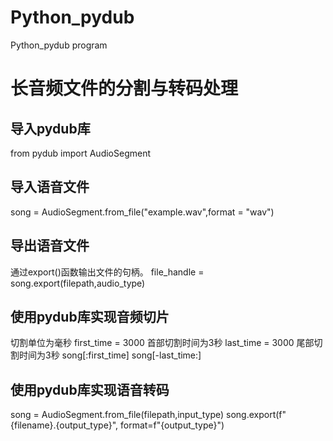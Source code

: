 # Python_pydub
 Python_pydub program
# 长音频文件的分割与转码处理
## 导入pydub库
from pydub import AudioSegment
## 导入语音文件
song = AudioSegment.from_file("example.wav",format = "wav")
## 导出语音文件
通过export()函数输出文件的句柄。
file_handle = song.export(filepath,audio_type)
## 使用pydub库实现音频切片
切割单位为毫秒
first_time = 3000  首部切割时间为3秒
last_time = 3000   尾部切割时间为3秒
song[:first_time]
song[-last_time:]
## 使用pydub库实现语音转码
song = AudioSegment.from_file(filepath,input_type)
song.export(f"{filename}.{output_type}", format=f"{output_type}")
